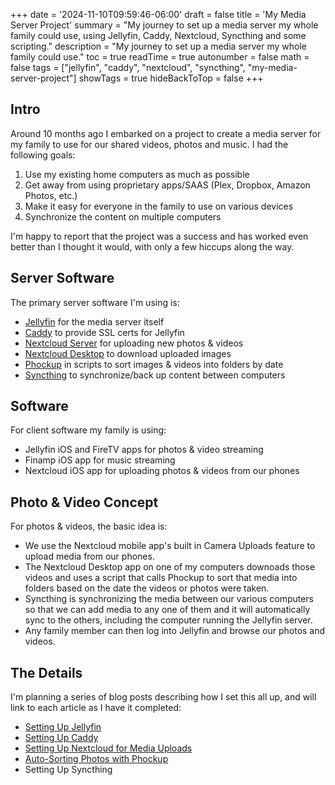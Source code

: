 +++
date = '2024-11-10T09:59:46-06:00'
draft = false
title = 'My Media Server Project'
summary = "My journey to set up a media server my whole family could use, using Jellyfin, Caddy, Nextcloud, Syncthing and some scripting."
description = "My journey to set up a media server my whole family could use."
toc = true
readTime = true
autonumber = false
math = false
tags = ["jellyfin", "caddy", "nextcloud", "syncthing", "my-media-server-project"]
showTags = true
hideBackToTop = false
+++
## Intro
Around 10 months ago I embarked on a project to create a media server for my family to use for our shared videos, photos and music.  I had the following goals:
1. Use my existing home computers as much as possible
2. Get away from using proprietary apps/SAAS (Plex, Dropbox, Amazon Photos, etc.)
2. Make it easy for everyone in the family to use on various devices
3. Synchronize the content on multiple computers

I'm happy to report that the project was a success and has worked even better than I thought it would, with only a few hiccups along the way.

## Server Software
The primary server software I'm using is: 
* [Jellyfin](https://jellyfin.org/) for the media server itself
* [Caddy](https://caddyserver.com/) to provide SSL certs for Jellyfin
* [Nextcloud Server](https://nextcloud.com/install/) for uploading new photos & videos
* [Nextcloud Desktop](https://nextcloud.com/install/) to download uploaded images
* [Phockup](https://github.com/ivandokov/phockup) in scripts to sort images & videos into folders by date
* [Syncthing](https://syncthing.net/) to synchronize/back up content between computers

## Software
For client software my family is using:
* Jellyfin iOS and FireTV apps for photos & video streaming
* Finamp iOS app for music streaming
* Nextcloud iOS app for uploading photos & videos from our phones

## Photo & Video Concept
For photos & videos, the basic idea is: 
* We use the Nextcloud mobile app's built in Camera Uploads feature to upload media from our phones.
* The Nextcloud Desktop app on one of my computers downoads those videos and uses a script that calls Phockup to sort that media into folders based on the date the videos or photos were taken.  
* Syncthing is synchronizing the media between our various computers so that we can add media to any one of them and it will automatically sync to the others, including the computer running the Jellyfin server.
* Any family member can then log into Jellyfin and browse our photos and videos.

## The Details
I'm planning a series of blog posts describing how I set this all up, and will link to each article as I have it completed:
* [Setting Up Jellyfin](/posts/setting-up-jellyfin/)
* [Setting Up Caddy](/posts/setting-up-caddy/)
* [Setting Up Nextcloud for Media Uploads](/posts/setting-up-nextcloud/)
* [Auto-Sorting Photos with Phockup](/posts/auto-sorting-media-into-folders/)
* Setting Up Syncthing 
